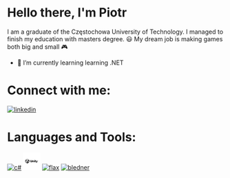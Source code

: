 # Hello there, I'm Piotr

I am a graduate of the Częstochowa University of Technology. I managed to finish my education with masters degree. 😃
My dream job is making games both big and small 🎮

- 🌱 I’m currently learning learning .NET 

# Connect with me:
[<img src='https://upload.wikimedia.org/wikipedia/commons/thumb/c/ca/LinkedIn_logo_initials.png/800px-LinkedIn_logo_initials.png' alt='linkedin' height='40'>](https://www.linkedin.com/in/piotr-r-909271244/)  


# Languages and Tools:
[<img src='https://e7.pngegg.com/pngimages/328/221/png-clipart-c-programming-language-logo-microsoft-visual-studio-net-framework-javascript-icon-purple-logo.png' alt='c#' height='40'>](https://learn.microsoft.com/pl-pl/dotnet/csharp/) 
[<img src='https://github.com/devicons/devicon/blob/master/icons/unity/unity-original-wordmark.svg' alt='unity' height='40'>](https://unity.com/) 
[<img src='https://flaxengine.com/wp-content/uploads/2016/12/Web_Logo_Icon_600.png' alt='flax' height='40'>](https://flaxengine.com/) 
[<img src='https://upload.wikimedia.org/wikipedia/commons/thumb/0/0c/Blender_logo_no_text.svg/2503px-Blender_logo_no_text.svg.png' alt='bledner' height='40' width='40'>](https://www.blender.org/) 
